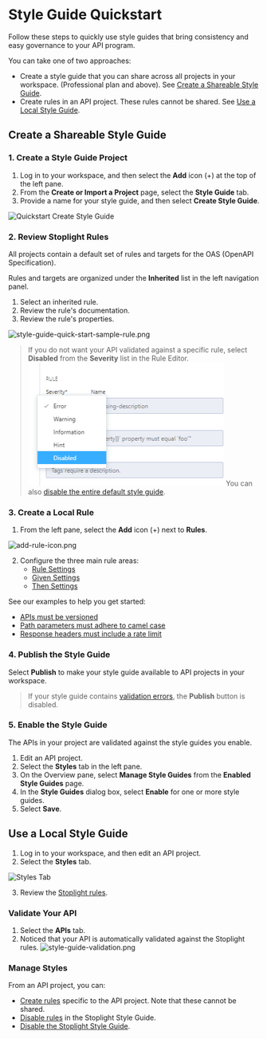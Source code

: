 # Style Guide Quickstart

Follow these steps to quickly use style guides that bring consistency and easy governance to your API program.

You can take one of two approaches:

* Create a style guide that you can share across all projects in your workspace. (Professional plan and above). See [Create a Shareable Style Guide](#create-a-shareable-style-guide).
* Create rules in an API project. These rules cannot be shared. See [Use a Local Style Guide](#use-a-local-style-guide).

## Create a Shareable Style Guide

### 1. Create a Style Guide Project

1. Log in to your workspace, and then select the **Add** icon (+) at the top of the left pane.
2. From the **Create or Import a Project** page, select the **Style Guide** tab.
3. Provide a name for your style guide, and then select **Create Style Guide**.

![Quickstart Create Style Guide ](https://stoplight.io/api/v1/projects/cHJqOjI/images/WxHMDvz4miI)

### 2. Review Stoplight Rules

All projects contain a default set of rules and targets for the OAS (OpenAPI Specification).

Rules and targets are organized under the **Inherited** list in the left navigation panel. 

1. Select an inherited rule.
2. Review the rule's documentation. 
3. Review the rule's properties.

![style-guide-quick-start-sample-rule.png](https://stoplight.io/api/v1/projects/cHJqOjI/images/I2UDPwPEW88)

> If you do not want your API validated against a specific rule, select **Disabled** from the **Severity** list in the Rule Editor. ![Disable a rule](../assets/images/style-guide-disable-rule.png)
>You can also [disable the entire default style guide](d-enable-style-guide.md#disable-a-style-guide).

### 3. Create a Local Rule

1. From the left pane, select the **Add** icon (+) next to **Rules**.

![add-rule-icon.png](https://stoplight.io/api/v1/projects/cHJqOjI/images/UeeGJYxuCeA)

2. Configure the three main rule areas:
    * [Rule Settings](c-create-rules.md#Rule-Settings)
    * [Given Settings](c-create-rules.md#Given-Settings)
    * [Then Settings](c-create-rules.md#Then-Settings)

See our examples to help you get started:

* [APIs must be versioned](g-rule-examples.md#apis-must-be-versioned)
* [Path parameters must adhere to camel case](g-rule-examples.md#path-parameters-must-adhere-to-camel-case)
* [Response headers must include a rate limit](g-rule-examples.md#response-headers-must-include-a-rate-limit)

### 4. Publish the Style Guide

Select **Publish** to make your style guide available to API projects in your workspace.

> If your style guide contains [validation errors](k-validate-style-guides.md), the **Publish** button is disabled.

### 5. Enable the Style Guide

The APIs in your project are validated against the style guides you enable.

1. Edit an API project.
2. Select the **Styles** tab in the left pane.
3. On the Overview pane, select **Manage Style Guides** from the **Enabled Style Guides** page.
4. In the **Style Guides** dialog box, select **Enable** for one or more style guides.
5. Select **Save**.

## Use a Local Style Guide

1. Log in to your workspace, and then edit an API project.
2. Select the **Styles** tab.

![Styles Tab](https://stoplight.io/api/v1/projects/cHJqOjI/images/AXPMWsBbv8o)

3. Review the [Stoplight rules](#review-stoplight-rules).

### Validate Your API

1. Select the **APIs** tab.
2. Noticed that your API is automatically validated against the Stoplight rules.
![style-guide-validation.png](https://stoplight.io/api/v1/projects/cHJqOjI/images/67klnepNEPU)

### Manage Styles

From an API project, you can:

* [Create rules](#create-a-local-rule) specific to the API project. Note that these cannot be shared.
* [Disable rules](j-disable-rules.md) in the Stoplight Style Guide. 
* [Disable the Stoplight Style Guide](d-enable-style-guide.md#disable-a-style-guide).